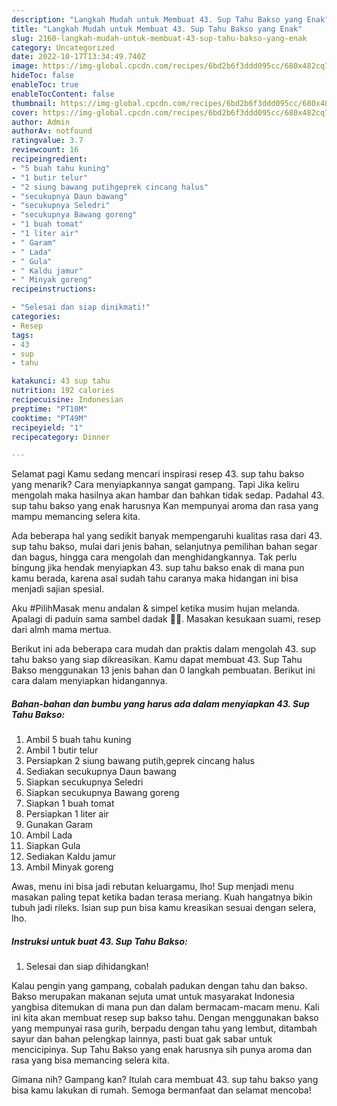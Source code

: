 ```yaml
---
description: "Langkah Mudah untuk Membuat 43. Sup Tahu Bakso yang Enak"
title: "Langkah Mudah untuk Membuat 43. Sup Tahu Bakso yang Enak"
slug: 2160-langkah-mudah-untuk-membuat-43-sup-tahu-bakso-yang-enak
category: Uncategorized
date: 2022-10-17T13:34:49.740Z
image: https://img-global.cpcdn.com/recipes/6bd2b6f3ddd095cc/680x482cq70/43-sup-tahu-bakso-foto-resep-utama.jpg
hideToc: false
enableToc: true
enableTocContent: false
thumbnail: https://img-global.cpcdn.com/recipes/6bd2b6f3ddd095cc/680x482cq70/43-sup-tahu-bakso-foto-resep-utama.jpg
cover: https://img-global.cpcdn.com/recipes/6bd2b6f3ddd095cc/680x482cq70/43-sup-tahu-bakso-foto-resep-utama.jpg
author: Admin
authorAv: notfound
ratingvalue: 3.7
reviewcount: 16
recipeingredient:
- "5 buah tahu kuning"
- "1 butir telur"
- "2 siung bawang putihgeprek cincang halus"
- "secukupnya Daun bawang"
- "secukupnya Seledri"
- "secukupnya Bawang goreng"
- "1 buah tomat"
- "1 liter air"
- " Garam"
- " Lada"
- " Gula"
- " Kaldu jamur"
- " Minyak goreng"
recipeinstructions:

- "Selesai dan siap dinikmati!"
categories:
- Resep
tags:
- 43
- sup
- tahu

katakunci: 43 sup tahu 
nutrition: 192 calories
recipecuisine: Indonesian
preptime: "PT10M"
cooktime: "PT49M"
recipeyield: "1"
recipecategory: Dinner

---
```



Selamat pagi Kamu sedang mencari inspirasi resep 43. sup tahu bakso yang menarik? Cara menyiapkannya sangat gampang. Tapi Jika keliru mengolah maka hasilnya akan hambar dan bahkan tidak sedap. Padahal 43. sup tahu bakso yang enak harusnya Kan mempunyai aroma dan rasa yang mampu memancing selera kita.


Ada beberapa hal yang sedikit banyak mempengaruhi kualitas rasa dari 43. sup tahu bakso, mulai dari jenis bahan, selanjutnya pemilihan bahan segar dan bagus, hingga cara mengolah dan menghidangkannya. Tak perlu bingung jika hendak menyiapkan 43. sup tahu bakso enak di mana pun kamu berada, karena asal sudah tahu caranya maka hidangan ini bisa menjadi sajian spesial.

Aku #PilihMasak menu andalan &amp; simpel ketika musim hujan melanda. Apalagi di paduin sama sambel dadak 🤤🤤. Masakan kesukaan suami, resep dari almh mama mertua.


Berikut ini ada beberapa cara mudah dan praktis dalam mengolah 43. sup tahu bakso yang siap dikreasikan. Kamu dapat membuat 43. Sup Tahu Bakso menggunakan 13 jenis bahan dan 0 langkah pembuatan. Berikut ini cara dalam menyiapkan hidangannya.

<!--inarticleads1-->

##### Bahan-bahan dan bumbu yang harus ada dalam menyiapkan 43. Sup Tahu Bakso:

1. Ambil 5 buah tahu kuning
1. Ambil 1 butir telur
1. Persiapkan 2 siung bawang putih,geprek cincang halus
1. Sediakan secukupnya Daun bawang
1. Siapkan secukupnya Seledri
1. Siapkan secukupnya Bawang goreng
1. Siapkan 1 buah tomat
1. Persiapkan 1 liter air
1. Gunakan  Garam
1. Ambil  Lada
1. Siapkan  Gula
1. Sediakan  Kaldu jamur
1. Ambil  Minyak goreng


Awas, menu ini bisa jadi rebutan keluargamu, lho! Sup menjadi menu masakan paling tepat ketika badan terasa meriang. Kuah hangatnya bikin tubuh jadi rileks. Isian sup pun bisa kamu kreasikan sesuai dengan selera, lho. 

<!--inarticleads2-->

##### Instruksi untuk buat 43. Sup Tahu Bakso:


1. Selesai dan siap dihidangkan!

Kalau pengin yang gampang, cobalah padukan dengan tahu dan bakso. Bakso merupakan makanan sejuta umat untuk masyarakat Indonesia yangbisa ditemukan di mana pun dan dalam bermacam-macam menu. Kali ini kita akan membuat resep sup bakso tahu. Dengan menggunakan bakso yang mempunyai rasa gurih, berpadu dengan tahu yang lembut, ditambah sayur dan bahan pelengkap lainnya, pasti buat gak sabar untuk mencicipinya. Sup Tahu Bakso yang enak harusnya sih punya aroma dan rasa yang bisa memancing selera kita. 

Gimana nih? Gampang kan? Itulah cara membuat 43. sup tahu bakso yang bisa kamu lakukan di rumah. Semoga bermanfaat dan selamat mencoba!
